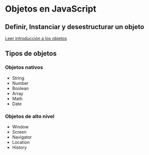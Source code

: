 # Objetos en JavaScript

## Definir, Instanciar y desestructurar un objeto
[Leer introducción a los objetos](https://github.com/Vanesa-R/javascript/blob/master/Objetos%20nativos/objetos.js)

## Tipos de objetos

### Objetos nativos
 - String
 - Number
 - Boolean
 - Array
 - Math
 - Date

### Objetos de alto nivel
 - Window
 - Screen
 - Navigator
 - Location
 - History

